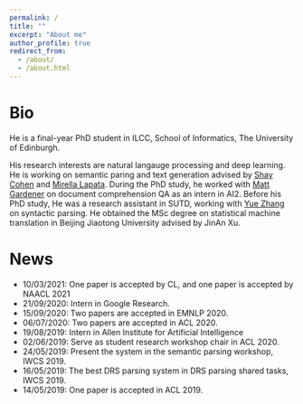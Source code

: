 ```yaml
---
permalink: /
title: ""
excerpt: "About me"
author_profile: true
redirect_from: 
  - /about/
  - /about.html
---
```


Bio
======
He is a final-year PhD student in ILCC, School of Informatics, The University of Edinburgh.

His research interests are natural langauge processing and deep learning. He is working on semantic paring and text generation advised by <a href="http://homepages.inf.ed.ac.uk/scohen/">Shay Cohen</a> and <a href="http://homepages.inf.ed.ac.uk/mlap/">Mirella Lapata</a>. During the PhD study, he worked with <a href="https://matt-gardner.github.io">Matt Gardener</a> on document comprehension QA as an intern in AI2. Before his PhD study, He was a research assistant in SUTD, working with <a href="https://frcchang.github.io">Yue Zhang</a> on syntactic parsing. He obtained the MSc degree on statistical machine translation in Beijing Jiaotong University advised by JinAn Xu.

News
======

* 10/03/2021: One paper is accepted by CL, and one paper is accepted by NAACL 2021
* 21/09/2020: Intern in Google Research.
* 15/09/2020: Two papers are accepted in EMNLP 2020.
* 06/07/2020: Two papers are accepted in ACL 2020.
* 19/08/2019: Intern in Allen Institute for Artificial Intelligence
* 02/06/2019: Serve as student research workshop chair in ACL 2020.
* 24/05/2019: Present the system in the semantic parsing workshop, IWCS 2019.
* 16/05/2019: The best DRS parsing system in DRS parsing shared tasks, IWCS 2019.
* 14/05/2019: One paper is accepted in ACL 2019.
